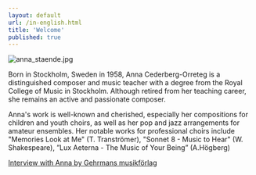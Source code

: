 ```yaml
---
layout: default
url: /in-english.html
title: 'Welcome'
published: true
---
```


![anna_staende.jpg](/images/anna_blomma.jpg)

Born in Stockholm, Sweden in 1958, Anna Cederberg-Orreteg is a distinguished composer and music teacher with a degree from the Royal College of Music in Stockholm. Although retired from her teaching career, she remains an active and passionate composer.

Anna's work is well-known and cherished, especially her compositions for children and youth choirs, as well as her pop and jazz arrangements for amateur ensembles. Her notable works for professional choirs include "Memories Look at Me" (T. Tranströmer), "Sonnet 8 - Music to Hear" (W. Shakespeare), ”Lux Aeterna - The Music of Your Being” (A.Högberg)

[Interview with Anna by Gehrmans musikförlag](https://www.gehrmans.se/en/swedish-choral-music_1/composers/composer-of-the-month-6-anna-cederberg-orreteg)
